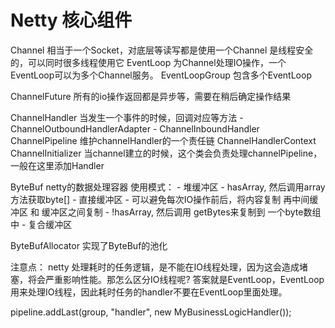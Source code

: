 # Netty 核心组件

Channel
    相当于一个Socket，对底层等读写都是使用一个Channel
    是线程安全的，可以同时很多线程使用它
EventLoop
    为Channel处理IO操作，一个EventLoop可以为多个Channel服务。
EventLoopGroup
    包含多个EventLoop


ChannelFuture
    所有的io操作返回都是异步等，需要在稍后确定操作结果

ChannelHandler
    当发生一个事件的时候，回调对应等方法
    - ChannelOutboundHandlerAdapter
    - ChannelInboundHandler
ChannelPipeline
    维护channelHandler的一个责任链
ChannelHandlerContext
ChannelInitializer
    当channel建立的时候，这个类会负责处理channelPipeline， 一般在这里添加Handler

ByteBuf
netty的数据处理容器
    使用模式：
    - 堆缓冲区
        - hasArray, 然后调用array方法获取byte[]
    - 直接缓冲区
        - 可以避免每次IO操作前后，将内容复制 再中间缓冲区 和 缓冲区之间复制
        - !hasArray, 然后调用 getBytes来复制到 一个byte数组中
    - 复合缓冲区

ByteBufAllocator
 实现了ByteBuf的池化

注意点：
netty 处理耗时的任务逻辑，是不能在IO线程处理，因为这会造成堵塞，将会严重影响性能。那怎么区分IO线程呢? 
答案就是EventLoop，EventLoop用来处理IO线程，因此耗时任务的handler不要在EventLoop里面处理。

 pipeline.addLast(group, "handler", new MyBusinessLogicHandler());
